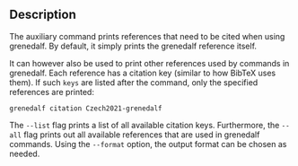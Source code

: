 ## Description

The auxiliary command prints references that need to be cited when using grenedalf. By default, it simply prints the grenedalf reference itself.

It can however also be used to print other references used by commands in grenedalf. Each reference has a citation key (similar to how BibTeX uses them). If such `keys` are listed after the command, only the specified references are printed:

    grenedalf citation Czech2021-grenedalf

The `--list` flag prints a list of all available citation keys.
Furthermore, the `--all` flag prints out all available references that are used in grenedalf commands.
Using the `--format` option, the output format can be chosen as needed.
